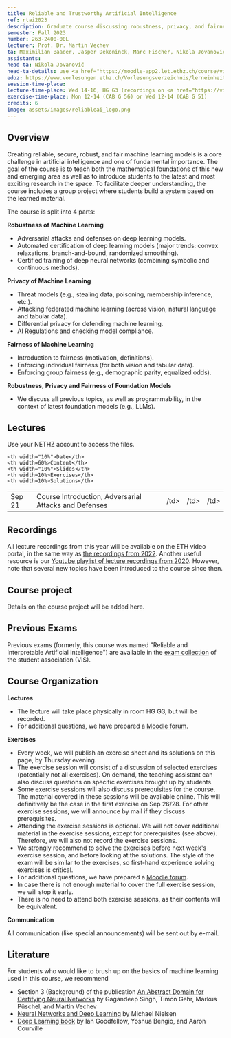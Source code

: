 ```yaml
---
title: Reliable and Trustworthy Artificial Intelligence
ref: rtai2023
description: Graduate course discussing robustness, privacy, and fairness of machine learning.
semester: Fall 2023
number: 263-2400-00L
lecturer: Prof. Dr. Martin Vechev
ta: Maximilian Baader, Jasper Dekoninck, Marc Fischer, Nikola Jovanović, Yuhao Mao, Mark Niklas Müller, Momchil Peychev, Robin Staab, Mark Vero
assistants:
head-ta: Nikola Jovanović
head-ta-details: use <a href="https://moodle-app2.let.ethz.ch/course/view.php?id=20673">Moodle</a> for questions unless they contain sensitive information
edoz: https://www.vorlesungen.ethz.ch/Vorlesungsverzeichnis/lerneinheit.view?semkez=2023W&ansicht=LEHRVERANSTALTUNGEN&lerneinheitId=172754&lang=de
session-time-place:
lecture-time-place: Wed 14-16, HG G3 (recordings on <a href="https://video.ethz.ch/">ETH video portal</a>)
exercise-time-place: Mon 12-14 (CAB G 56) or Wed 12-14 (CAB G 51)
credits: 6
image: assets/images/reliableai_logo.png
---
```


<h2>Overview</h2>

<p>
	Creating reliable, secure, robust, and fair machine learning models is a core challenge in artificial intelligence and one of fundamental importance. The goal of the course is to teach both the mathematical foundations of this new and emerging area as well as to introduce students to the latest and most exciting research in the space. To facilitate deeper understanding, the course includes a group project where students build a system based on the learned material.
</p>
<p>The course is split into 4 parts:</p>

<p><b>Robustness of Machine Learning</b></p>
<ul>
	<li>Adversarial attacks and defenses on deep learning models.</li>
	<li>Automated certification of deep learning models (major trends: convex relaxations, branch-and-bound, randomized smoothing).</li>
	<li>Certified training of deep neural networks (combining symbolic and continuous methods).</li>
</ul>

<p><b>Privacy of Machine Learning</b></p>
<ul>
	<li>Threat models (e.g., stealing data, poisoning, membership inference, etc.).</li>
	<li>Attacking federated machine learning (across vision, natural language and tabular data).</li>
	<li>Differential privacy for defending machine learning.</li>
	<li>AI Regulations and checking model compliance.</li>
</ul>

<p><b>Fairness of Machine Learning</b></p>
<ul>
	<li>Introduction to fairness (motivation, definitions).</li>
	<li>Enforcing individual fairness (for both vision and tabular data).</li>
	<li>Enforcing group fairness (e.g., demographic parity, equalized odds).</li>
</ul>

<p><b>Robustness, Privacy and Fairness of Foundation Models</b></p>
<ul>
	<li>We discuss all previous topics, as well as programmability, in the context of latest foundation models (e.g., LLMs).</li>
</ul>

<h2 id="lectures">Lectures</h2>

<p>Use your NETHZ account to access the files.</p>

<table centering border="0" width="100%" cellspacing="0" cellpadding="0">

	<th width="10%">Date</th>
	<th width=60%>Content</th>
	<th width="10%">Slides</th>
	<th width=10%>Exercises</th>
	<th width=10%>Solutions</th>

<tr>
	<td>Sep 21</td>
	<td>Course Introduction, Adversarial Attacks and Defenses</td>
	<td>/td>  
	<td>/td>  
	<td>/td>  
</tr>

</table>

<h2 id="recordings">Recordings</h2>

<p>
	All lecture recordings from this year will be available on the ETH video portal, in the same way as <a	href="https://video.ethz.ch/lectures/d-infk/2022/autumn/263-2400-00L.html">the recordings from 2022</a>. Another useful resource is our <a href="https://www.youtube.com/playlist?list=PLWjm4hHpaNg6c-W7JjNYDEC_kJK9oSp0Y">Youtube
	playlist of lecture recordings from 2020</a>. However, note that several new topics have been introduced to the course since then. 
</p>

<h2 id="project">Course project</h2>

<p>Details on the course project will be added here.</p>


<h2 id="previous-exams">Previous Exams</h2>

<p>
Previous exams (formerly, this course was named "Reliable and Interpretable
Artificial Intelligence") are available in the <a
href="https://exams.vis.ethz.ch/">exam collection</a> of the student association
(VIS).
</p>

<h2 id="course-organization">Course Organization</h2>

<p><strong>Lectures</strong></p>

<ul>
	<li>The lecture will take place physically in room HG G3, but will be recorded.</li>
	<li>
		For additional questions, we have prepared a <a
		href="https://moodle-app2.let.ethz.ch/course/view.php?id=20673">Moodle
		forum</a>.
	</li>
</ul>

<p><strong>Exercises</strong></p>

<ul>
	<li>Every week, we will publish an exercise sheet and its solutions on this
	page, by Thursday evening.</li>
	<li>The exercise session will consist of a discussion of selected exercises
	(potentially not all exercises). On demand, the teaching assistant can also
	discuss questions on specific exercises brought up by students.</li>
	<li>Some exercise sessions will also discuss prerequisites for the course.
	The material covered in these sessions will be available online. This will
	definitively be the case in the first exercise on Sep 26/28. For other
	exercise sessions, we will announce by mail if they discuss
	prerequisites.</li>
	<li>Attending the exercise sessions is optional. We will not cover additional material in the exercise sessions, except for prerequisites (see above). Therefore, we will also not record the exercise sessions.
	</li>
	<li>We strongly recommend to solve the exercises before next week's exercise
	session, and before looking at the solutions. The style of the exam will be
	similar to the exercises, so first-hand experience solving exercises is
	critical.</li>
	<li>For additional questions, we have prepared a <a
	href="https://moodle-app2.let.ethz.ch/course/view.php?id=20673">Moodle
	forum</a>.</li>
	<li>In case there is not enough material to cover the full exercise session,
	we will stop it early.</li>
	<li>There is no need to attend both exercise sessions, as their contents
	will be equivalent.</li>
</ul>

<p><strong>Communication</strong></p>

<p>
All communication (like special announcements) will be sent out by e-mail.
</p>

<h2>Literature</h2>

<p>
For students who would like to brush up on the basics of machine learning used
in this course, we recommend
</p>

<ul>
	<li>Section 3 (Background) of the publication <a
	href="https://files.sri.inf.ethz.ch/website/papers/DeepPoly.pdf">An Abstract
	Domain for Certifying Neural Networks</a> by Gagandeep Singh, Timon Gehr,
	Markus Püschel, and Martin Vechev</li>
	<li><a href="http://neuralnetworksanddeeplearning.com/index.html">Neural
	Networks and Deep Learning</a> by Michael Nielsen</li>
	<li><a href="https://www.deeplearningbook.org/">Deep Learning book</a>
	by Ian Goodfellow, Yoshua Bengio, and Aaron Courville</li>
</ul>

